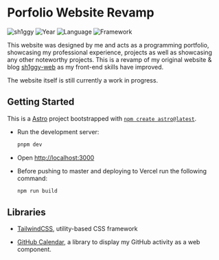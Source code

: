 # Porfolio Website Revamp

![sh1ggy](https://img.shields.io/badge/sh1ggy-darkblue?style=plastic) ![Year](https://img.shields.io/badge/Year-2023-red?style=plastic) ![Language](https://img.shields.io/badge/TypeScript-grey?style=plastic&logo=typescript) ![Framework](https://img.shields.io/badge/Astro-grey?style=plastic&logo=astro)

This website was designed by me and acts as a programming portfolio, showcasing my professional experience, projects as well as showcasing any other noteworthy projects. This is a revamp of my original website & blog [sh1ggy-web](https://github.com/sh1ggy/sh1ggy-web) as my front-end skills have improved.

The website itself is still currently a work in progress. 

## Getting Started

This is a [Astro](https://astro.build/) project bootstrapped with [`npm create astro@latest`](https://docs.astro.build/en/getting-started/).


- Run the development server:

	```bash
	pnpm dev
	```

- Open [http://localhost:3000](http://localhost:3000)
- Before pushing to master and deploying to Vercel run the following command:
	```bash
	npm run build 
	```

## Libraries
- [TailwindCSS](https://tailwindcss.com/), utility-based CSS framework

- [GitHub Calendar](https://github.com/Bloggify/github-calendar), a library to display my GitHub activity as a web component. 

